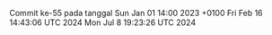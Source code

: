 Commit ke-55 pada tanggal Sun Jan 01 14:00 2023 +0100
Fri Feb 16 14:43:06 UTC 2024
Mon Jul  8 19:23:26 UTC 2024
